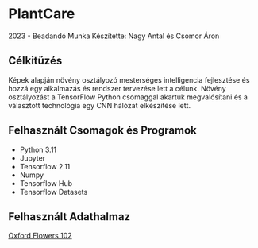 # PlantCare
2023 - Beadandó Munka
Készítette: Nagy Antal és Csomor Áron

## Célkitűzés
Képek alapján növény osztályozó mesterséges intelligencia fejlesztése és hozzá egy alkalmazás és rendszer tervezése lett a célunk. Növény osztályozást a TensorFlow Python csomaggal akartuk megvalósítani és a választott technológia egy CNN  hálózat elkészítése lett.

## Felhasznált Csomagok és Programok
- Python 3.11
- Jupyter
- Tensorflow 2.11
- Numpy
- Tensorflow Hub
- Tensorflow Datasets

## Felhasznált Adathalmaz
[Oxford Flowers 102](https://www.tensorflow.org/datasets/catalog/oxford_flowers102)